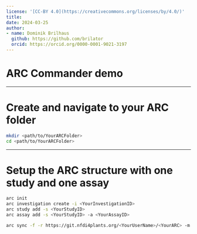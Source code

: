 ```yaml
---
license: '[CC-BY 4.0](https://creativecommons.org/licenses/by/4.0/)'
title: 
date: 2024-03-25
author:
- name: Dominik Brilhaus
  github: https://github.com/brilator
  orcid: https://orcid.org/0000-0001-9021-3197
---
```


<!-- 
Demo this only, if asked for - e.g. if coders around 
 -->

# ARC Commander demo

---

# Create and navigate to your ARC folder

```bash
mkdir <path/to/YourARCFolder>
cd <path/to/YourARCFolder>
```

---

# Setup the ARC structure with one study and one assay

```bash
arc init
arc investigation create -i <YourInvestigationID>
arc study add -s <YourStudyID>
arc assay add -s <YourStudyID> -a <YourAssayID>

arc sync -f -r https://git.nfdi4plants.org/<YourUserName>/<YourARC> -m "initialize ARC structure"
```
